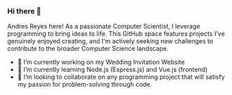 ### Hi there 👋

Andres Reyes here! As a passionate Computer Scientist, I leverage programming to bring ideas to life. This GitHub space features projects I've genuinely enjoyed creating, and I'm actively seeking new challenges to contribute to the broader Computer Science landscape.

- 🔭 I’m currently working on my Wedding Invitation Website
- 🌱 I’m currently learning Node.js (Express.js) and Vue.js (frontend)
- 👯 I’m looking to collaborate on any programming project that will satisfy my passion for problem-solving through code. 
<!--
**andresreyesg4/andresreyesg4** is a ✨ _special_ ✨ repository because its `README.md` (this file) appears on your GitHub profile.

Here are some ideas to get you started:

- 🔭 I’m currently working on ...
- 🌱 I’m currently learning ...
- 👯 I’m looking to collaborate on ...
- 🤔 I’m looking for help with ...
- 💬 Ask me about ...
- 📫 How to reach me: ...
- 😄 Pronouns: ...
- ⚡ Fun fact: ...
-->
